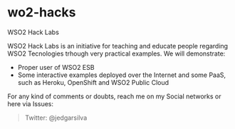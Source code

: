 # wo2-hacks
WSO2 Hack Labs

WSO2 Hack Labs is an initiative for teaching and educate people regarding WSO2 Tecnologies trhough very practical examples. We will demonstrate:

  - Proper user of WSO2 ESB
  - Some interactive examples deployed over the Internet and some PaaS, such as Heroku, OpenShift and WSO2 Public Cloud

For any kind of comments or doubts, reach me on my Social networks or here via Issues:

>Twitter: @jedgarsilva


